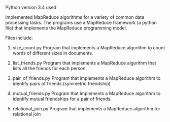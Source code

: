 Python version 3.4 used

Implemented MapReduce algorithms for a variety of common data processing tasks. The programs use a MapReduce framework (a python file) that implements the MapReduce programming model.

Files include:
1. size_count.py
Program that implements a MapReduce algorithm to count words of different sizes in documents.

2. list_friends.py
Program that implements a MapReduce algorithm that lists all the friends for each person.

3. pair_of_friends.py
Program that implements a MapReduce algorithm to identify pairs of friends (symmetric friendship)

4. mutual_friends.py
Program that implements a MapReduce algorithm to identify mutual friendships for a pair of friends.

5. relational_join.py
Program that implements a MapReduce algorithm for relational join

